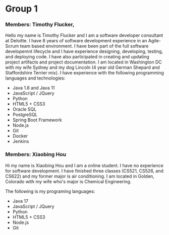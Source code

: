 # Group 1 

### Members: Timothy Flucker, 


Hello my name is Timothy Flucker and I am a software developer consultant at Deloitte.  I have 8 years of software development experience in an Agile-Scrum team based environment.  I have been part of the full software developemnt lifecycle and I have experience designing, developing, testing, and deploying code.  I have also participated in creating and updating project artifacts and project documentation. I am located in Washington DC with my wife Sydney and my dog Lincoln (4 year old German Shepard and Staffordshire Terrier mix). I have experience with the following programming languages and technologies:
 - Java 1.8 and Java 11
 - JavaScript / JQuery
 - Python
 - HTML5 + CSS3
 - Oracle SQL
 - PostgreSQL
 - Spring Boot Framework
 - Node.js
 - Git
 - Docker
 - Jenkins



### Members: Xiaobing Hou

Hi my name is Xiaobing Hou and I am a online student. I have no experience for software development. I have finished three classes (CS521, CS526, and CS622) and my former major is air conditioning. I am located in Golden, Colorado with my wife who's major is Chemical Engineering. 

The following is my programing languages:

- Java 17
- JavaScript / JQuery
- Python
- HTML5 + CSS3
- Node.js
- Git